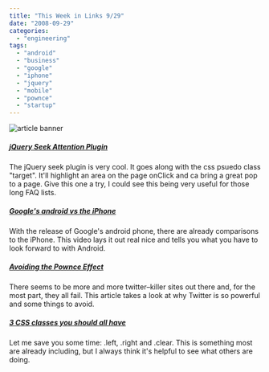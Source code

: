 ```yaml
---
title: "This Week in Links 9/29"
date: "2008-09-29"
categories: 
  - "engineering"
tags: 
  - "android"
  - "business"
  - "google"
  - "iphone"
  - "jquery"
  - "mobile"
  - "pownce"
  - "startup"
---
```


![article banner](images/this-week-in-links.jpg)

##### [jQuery Seek Attention Plugin](http://enhance.qd-creative.co.uk/demo/seekAttention/)

The jQuery seek plugin is very cool. It goes along with the css psuedo class "target". It'll highlight an area on the page onClick and ca bring a great pop to a page. Give this one a try, I could see this being very useful for those long FAQ lists.

##### [Google's android vs the iPhone](http://www.youtube.com/watch?v=rPIHeIRRDow&eurl=http://www.readwriteweb.com/archives/rww_predictions_googles_android_vs_apples_iphone.php")

With the release of Google's android phone, there are already comparisons to the iPhone. This video lays it out real nice and tells you what you have to look forward to with Android.

##### [Avoiding the Pownce Effect](http://startonomics.com/blog/the-startup-think-tank-how-to-avoid-the-pownce-effect/)

There seems to be more and more twitter–killer sites out there and, for the most part, they all fail. This article takes a look at why Twitter is so powerful and some things to avoid.

##### [3 CSS classes you should all have](http://muelface.com/2008/09/26/3-classes-that-should-be-in-all-of-your-stylesheets/)

Let me save you some time: .left, .right and .clear. This is something most are already including, but I always think it's helpful to see what others are doing.
